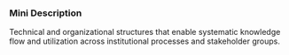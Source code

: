 ### Mini Description

Technical and organizational structures that enable systematic knowledge flow and utilization across institutional processes and stakeholder groups.
